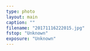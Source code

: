 ```yaml
---
type: photo
layout: main
caption: ""
filename: "20171116222015.jpg"
fstop: "Unknown"
exposure: "Unknown"
---
```

